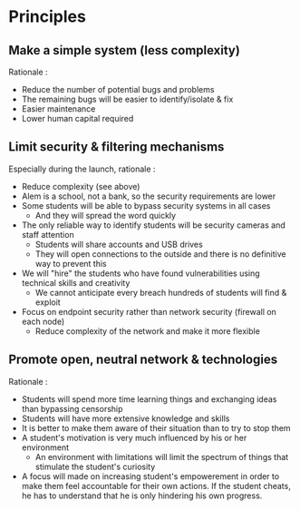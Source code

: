 # Principles

## Make a simple system (less complexity)

Rationale :

-   Reduce the number of potential bugs and problems
-   The remaining bugs will be easier to identify/isolate & fix
-   Easier maintenance
-   Lower human capital required

## Limit security & filtering mechanisms

Especially during the launch, rationale :

-   Reduce complexity (see above)
-   Alem is a school, not a bank, so the security requirements are lower
-   Some students will be able to bypass security systems in all cases
    -   And they will spread the word quickly
-   The only reliable way to identify students will be security cameras and staff attention
    -   Students will share accounts and USB drives
    -   They will open connections to the outside and there is no definitive way to prevent this
-   We will "hire" the students who have found vulnerabilities using technical skills and creativity
    -   We cannot anticipate every breach hundreds of students will find & exploit
-   Focus on endpoint security rather than network security (firewall on each node)
    -   Reduce complexity of the network and make it more flexible

## Promote open, neutral network & technologies

Rationale :

-   Students will spend more time learning things and exchanging ideas than bypassing censorship
-   Students will have more extensive knowledge and skills
-   It is better to make them aware of their situation than to try to stop them
-   A student's motivation is very much influenced by his or her environment
    -   An environment with limitations will limit the spectrum of things that stimulate the student's curiosity
-   A focus will made on increasing student's empowerement in order to make them feel accountable for their own actions. If the student cheats, he has to understand that he is only hindering his own progress.
